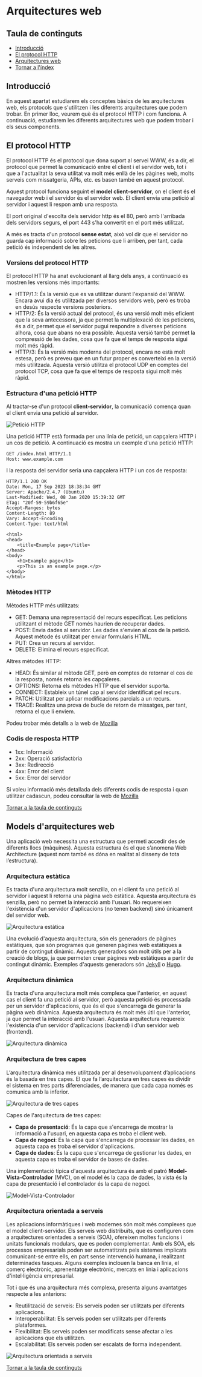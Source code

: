 # Arquitectures web

## Taula de continguts

- [Introducció](#introducció)
- [El protocol HTTP](#el-protocol-http)
- [Arquitectures web](#models-darquitectures-web)
- [Tornar a l'índex](/README.md)

## Introducció

En aquest apartat estudiarem els conceptes bàsics de les arquitectures web, els protocols que s'utilitzen i les diferents arquitectures que podem trobar. En primer lloc, veurem què és el protocol HTTP i com funciona. A continuació, estudiarem les diferents arquitectures web que podem trobar i els seus components.

## El protocol HTTP

El protocol HTTP és el protocol que dona suport al servei WWW, és a dir, el protocol que permet la comunicació entre el client i el servidor web, tot i que a l'actualitat la seva utilitat va molt més enllà de les pàgines web, molts serveis com missatgeria, APIs, etc. es basen també en aquest protocol.

Aquest protocol funciona seguint el **model client-servidor**, on el client és el navegador web i el servidor és el servidor web. El client envia una petició al servidor i aquest li respon amb una resposta.

El port original d'escolta dels servidor http és el 80, però amb l'arribada dels servidors segurs, el port 443  s'ha convertit en el port més utilitzat.

A més es tracta d'un protocol **sense estat**, això vol dir que el servidor no guarda cap informació sobre les peticions que li arriben, per tant, cada petició és independent de les altres.

### Versions del protocol HTTP

El protocol HTTP ha anat evolucionant al llarg dels anys, a continuació es mostren les versions més importants:

- HTTP/1.1: És la versió que es va utilitzar durant l'expansió del WWW. Encara avui dia és utilitzada per diversos servidors web, però es troba en desús respecte versions posteriors.
- HTTP/2: És la versió actual del protocol, és una versió molt més eficient que la seva antecessora, ja que permet la multiplexació de les peticions, és a dir, permet que el servidor pugui respondre a diverses peticions alhora, cosa que abans no era possible. Aquesta versió també permet la compressió de les dades, cosa que fa que el temps de resposta sigui molt més ràpid.
- HTTP/3: És la versió més moderna del protocol, encara no està molt estesa, però es preveu que en un futur proper es converteixi en la versió més utilitzada. Aquesta versió utilitza el protocol UDP en comptes del protocol TCP, cosa que fa que el temps de resposta sigui molt més ràpid.

### Estructura d'una petició HTTP

Al tractar-se d'un protocol **client-servidor**, la comunicació comença quan el client envia una petició al servidor.

![Petició HTTP](/images/peticio-http.png)

Una petició HTTP està formada per una línia de petició, un capçalera HTTP i un cos de petició. A continuació es mostra un exemple d'una petició HTTP:

```http
GET /index.html HTTP/1.1
Host: www.example.com
```

I la resposta del servidor seria una capçalera HTTP i un cos de resposta:

```http
HTTP/1.1 200 OK
Date: Mon, 17 Sep 2023 18:38:34 GMT
Server: Apache/2.4.7 (Ubuntu)
Last-Modified: Wed, 08 Jan 2020 15:39:32 GMT
ETag: "20f-59-59b6f65e"
Accept-Ranges: bytes
Content-Length: 89
Vary: Accept-Encoding
Content-Type: text/html

<html>
<head>
    <title>Example page</title>
</head>
<body>
    <h1>Example page</h1>
    <p>This is an example page.</p>
</body>
</html>
```

### Mètodes HTTP

Mètodes HTTP més utilitzats:

- GET: Demana una representació del recurs especificat. Les peticions utilitzant el mètode GET només haurien de recuperar dades.
- POST: Envia dades al servidor. Les dades s'envien al cos de la petició. Aquest mètode és utilitzat per enviar formularis HTML.
- PUT: Crea un recurs al servidor.  
- DELETE: Elimina el recurs especificat.

Altres mètodes HTTP:

- HEAD: És similar al mètode GET, però en comptes de retornar el cos de la resposta, només retorna les capçaleres.
- OPTIONS: Retorna els mètodes HTTP que el servidor suporta.
- CONNECT: Estableix un túnel cap al servidor identificat pel recurs.
- PATCH: Utilitzat per aplicar modificacions parcials a un recurs.
- TRACE: Realitza una prova de bucle de retorn de missatges, per tant, retorna el que li enviem.

Podeu trobar més detalls a la web de [Mozilla](https://developer.mozilla.org/es/docs/Web/HTTP/Methods)

### Codis de resposta HTTP

- 1xx: Informació
- 2xx: Operació satisfactòria
- 3xx: Redirecció
- 4xx: Error del client
- 5xx: Error del servidor

Si voleu informació més detallada dels diferents codis de resposta i quan utilitzar cadascun, podeu consultar la web de [Mozilla](https://developer.mozilla.org/es/docs/Web/HTTP/Status)

[Tornar a la taula de continguts](#taula-de-continguts)

## Models d'arquitectures web

Una aplicació web necessita una estructura que permeti accedir des de diferents llocs (màquines). Aquesta estructura és el que s’anomena Web Architecture (aquest nom també es dóna en realitat al disseny de tota l’estructura).

### Arquitectura estàtica

Es tracta d'una arquitectura molt senzilla, on el client fa una petició al servidor i aquest li retorna una pàgina web estàtica. Aquesta arquitectura és  senzilla, però no permet la interacció amb l'usuari. No requereixen l'existència d'un servidor d'aplicacions (no tenen backend) sinó únicament del servidor web.

![Arquitectura estàtica](/images/arquitectura-estatica.png)

Una evolució d'aquesta arquitectura, són els generadors de pàgines estàtiques, que són programes que generen pàgines web estàtiques a partir de contingut dinàmic. Aquests generadors són molt útils per a la creació de blogs, ja que permeten crear pàgines web estàtiques a partir de contingut dinàmic. Exemples d'aquests generadors són [Jekyll](https://jekyllrb.com/) o [Hugo](https://gohugo.io/).

### Arquitectura dinàmica

Es tracta d'una arquitectura molt més complexa que l'anterior, en aquest cas el client fa una petició al servidor, però aquesta petició és processada per un servidor d'aplicacions, que és el que s'encarrega de generar la pàgina web dinàmica. Aquesta arquitectura és molt més útil que l'anterior, ja que permet la interacció amb l'usuari. Aquesta arquitectura requereix l'existència d'un servidor d'aplicacions (backend) i d'un servidor web (frontend).

![Arquitectura dinàmica](/images/arquitectura-dinamica.png)

### Arquitectura de tres capes

L’arquitectura dinàmica més utilitzada per al desenvolupament d’aplicacions és la basada en tres capes. El que fa l’arquitectura en tres capes és dividir el sistema en tres parts diferenciades, de manera que cada capa només es comunica amb la inferior.

![Arquitectura de tres capes](/images/arquitectura-tres-capes.png)

Capes de l'arquitectura de tres capes:

- **Capa de presentació**: És la capa que s'encarrega de mostrar la informació a l'usuari, en aquesta capa es troba el client web.
- **Capa de negoci**: És la capa que s'encarrega de processar les dades, en aquesta capa es troba el servidor d'aplicacions.
- **Capa de dades**: És la capa que s'encarrega de gestionar les dades, en aquesta capa es troba el servidor de bases de dades.

Una implementació típica d'aquesta arquitectura és amb el patró **Model-Vista-Controlador** (MVC), on el model és la capa de dades, la vista és la capa de presentació i el controlador és la capa de negoci.

![Model-Vista-Controlador](/images/model-vista-controlador.png)

### Arquitectura orientada a serveis

Les aplicacions informàtiques i web modernes són molt més complexes que el model client-servidor. Els serveis web distribuïts, que es configuren com a arquitectures orientades a serveis (SOA), ofereixen moltes funcions i unitats funcionals modulars, que es poden complementar. Amb els SOA, els processos empresarials poden ser automatitzats pels sistemes implicats comunicant-se entre ells, en part sense intervenció humana, i realitzant determinades tasques. Alguns exemples inclouen la banca en línia, el comerç electrònic, aprenentatge electrònic, mercats en línia i aplicacions d'intel·ligència empresarial.

Tot i que és una arquitectura més complexa, presenta alguns avantatges respecte a les anteriors:

- Reutilització de serveis: Els serveis poden ser utilitzats per diferents aplicacions.
- Interoperabilitat: Els serveis poden ser utilitzats per diferents plataformes.
- Flexibilitat: Els serveis poden ser modificats sense afectar a les aplicacions que els utilitzen.
- Escalabilitat: Els serveis poden ser escalats de forma independent.


![Arquitectura orientada a serveis](/images/arquitectura-orientada-a-serveis.png)

[Tornar a la taula de continguts](#taula-de-continguts)

